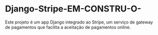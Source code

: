 # Django-Stripe-EM-CONSTRU-O-
Este projeto é um app Django integrado ao Stripe, um serviço de gateway de pagamentos que facilita a aceitação de pagamentos online.
